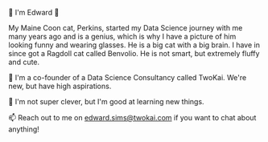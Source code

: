 👋 I'm Edward 👋

My Maine Coon cat, Perkins, started my Data Science journey with me many years ago and is a genius, which is why I have a picture of him looking funny and wearing glasses. He is a big cat with a big brain. I have in since got a Ragdoll cat called Benvolio. He is not smart, but extremely fluffy and cute.

🏢 I'm a co-founder of a Data Science Consultancy called TwoKai. We're new, but have high aspirations.

👀 I'm not super clever, but I'm good at learning new things.

📫 Reach out to me on edward.sims@twokai.com if you want to chat about anything!
